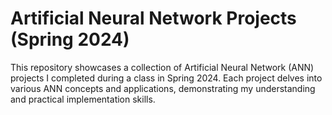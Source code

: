 # Artificial Neural Network Projects (Spring 2024)

This repository showcases a collection of Artificial Neural Network (ANN) projects I completed during a class in Spring 2024. Each project delves into various ANN concepts and applications, demonstrating my understanding and practical implementation skills.

